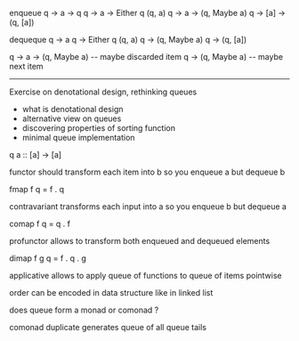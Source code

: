 enqueue
q ->  a  -> q
q ->  a  -> Either q (q, a)
q ->  a  -> (q, Maybe a)
q -> [a] -> (q, [a])

dequeque
q -> a
q -> Either q (q, a)
q -> (q, Maybe a)
q -> (q, [a])

q -> a -> (q, Maybe a) -- maybe discarded item
q ->      (q, Maybe a) -- maybe next      item


---

Exercise on denotational design, rethinking queues

* what is denotational design
* alternative view on queues
* discovering properties of sorting function
* minimal queue implementation

q a :: [a] -> [a]

functor should transform each item into b
so you enqueue a but dequeue b

fmap f q = f . q

contravariant transforms each input into a
so you enqueue b but dequeue a

comap f q = q . f

profunctor allows to transform both enqueued and dequeued elements

dimap f g q = f . q . g

applicative allows to apply queue of functions to queue of items pointwise

order can be encoded in data structure like in linked list

does queue form a monad or comonad ?

comonad duplicate generates queue of all queue tails
